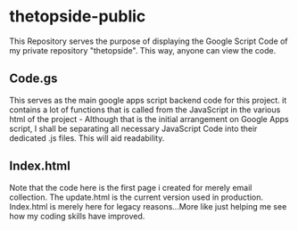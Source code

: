 # thetopside-public
This Repository serves the purpose of displaying the Google Script Code of my private repository "thetopside". This way, anyone can view the code.


## Code.gs
This serves as the main google apps script backend code for this project. it contains a lot of functions that is called from the JavaScript in the various html of the project - Although that is the initial arrangement on Google Apps script, I shall be separating all necessary JavaScript Code into their dedicated .js files. This will aid readability.


## Index.html
Note that the code here is the first page i created for merely email collection. The update.html is the current version used in production. Index.html is merely here for legacy reasons...More like just helping me see how my coding skills have improved.
